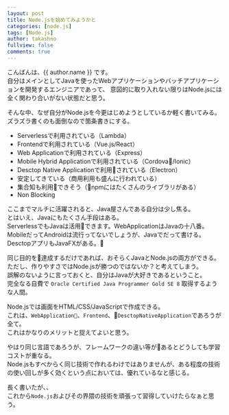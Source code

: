 ```yaml
---
layout: post
title: Node.jsを始めてみようかと
categories: [node.js]
tags: [Node.js]
author: takashno
fullview: false
comments: true
---
```


こんばんは、{{ author.name }} です。  
自分はメインとしてJavaを使ったWebアプリケーションやバッチアプリケーションを開発するエンジニアであって、
意図的に取り入れない限りはNode.jsには全く関わり合いがない状態だと思う。  

そんな中、なぜ自分がNode.jsを今更はじめようとしているか軽く書いてみる。  
ズラズラ書くのも面倒なので箇条書きにする。

- Serverlessで利用されている（Lambda）
- Frontendで利用されている（Vue.js/React）
- Web Applicationで利用されている（Express）
- Mobile Hybrid Applicationで利用されている（Cordova/Ionic）
- Desctop Native Applicationで利用されている（Electron）
- 安定してきている（商用利用も盛んに行われている）
- 集合知も利用できそう（npmにはたくさんのライブラリがある）
- Non Blocking

ここまでマルチに活躍されると、Java屋さんである自分は少し焦る。  
とはいえ、Javaにもたくさん手段はある。  
ServerlessでもJavaは活用できます。WebApplicationはJavaの十八番。  
MobileだってAndroidは流行ってないでしょうが、Javaでだって書ける。  
DesctopアプリもJavaFXがある。  
  
同じ目的を達成するだけであれば、おそらくJavaとNode.jsの両方ができる。  
ただし、作りやすさではNode.jsが勝つのではないか？と考えてしまう。  
誤解のないように言っておくと、自分はJavaが大好きであるということ。  
完全なる自費で `Oracle Certified Java Programmer Gold SE 8` 取得するような人間。   
  
Node.jsでは画面をHTML/CSS/JavaScriptで作成できる。  
これは、`WebApplication`、`Frontend`、`DesctopNativeApplication`であろうが全て。  
これはかなりのメリットと捉えてよいと思う。  
  
やはり同じ言語であろうが、フレームワークの違い等があるとどうしても学習コストが重なる。  
Node.jsもすべからく同じ技術で作れるわけではありませんが、ある程度の技術の使い回しが多く効くという点においては、優れているなと感じる。  
  
長く書いたが、、  
これから`Node.js`およびその界隈の技術を頑張って習得していけたらなぁと思う。
